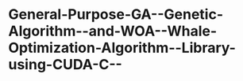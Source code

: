 # General-Purpose-GA--Genetic-Algorithm--and-WOA--Whale-Optimization-Algorithm--Library-using-CUDA-C--
